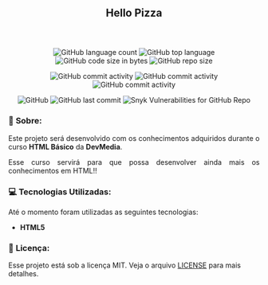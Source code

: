 <h2 align="center">Hello Pizza</h2>

<h1 align="center">
    <img src="" >
</h1>

<p align="center">
<img alt="GitHub language count" src="https://img.shields.io/github/languages/count/Dhi-Carvalho/HelloPizza">
<img alt="GitHub top language" src="https://img.shields.io/github/languages/top/Dhi-Carvalho/HelloPizza">
<img alt="GitHub code size in bytes" src="https://img.shields.io/github/languages/code-size/Dhi-Carvalho/HelloPizza">
<img alt="GitHub repo size" src="https://img.shields.io/github/repo-size/Dhi-Carvalho/HelloPizza">
</p>

<p align="center">
<img alt="GitHub commit activity" src="https://img.shields.io/github/commit-activity/y/Dhi-Carvalho/HelloPizza">
<img alt="GitHub commit activity" src="https://img.shields.io/github/commit-activity/m/Dhi-Carvalho/HelloPizza">
<img alt="GitHub commit activity" src="https://img.shields.io/github/commit-activity/w/Dhi-Carvalho/HelloPizza">
</p>

<p align="center">
<img alt="GitHub" src="https://img.shields.io/github/license/Dhi-Carvalho/HelloPizza">
<img alt="GitHub last commit" src="https://img.shields.io/github/last-commit/Dhi-Carvalho/HelloPizza">
<img alt="Snyk Vulnerabilities for GitHub Repo" src="https://img.shields.io/snyk/vulnerabilities/github/Dhi-Carvalho/HelloPizza">
</p>

### 📑 <b>Sobre:</b>
<p align="justify">Este projeto será desenvolvido com os conhecimentos adquiridos durante o curso <b>HTML Básico</b> da <b>DevMedia</b>.</p>   
<p align="justify">Esse curso servirá para que possa desenvolver ainda mais os conhecimentos em HTML!!</p>

### 💻 <b>Tecnologias Utilizadas:</b>
Até o momento foram utilizadas as seguintes tecnologias:

- **HTML5**

###  📝 <b>Licença:</b>

Esse projeto está sob a licença MIT. Veja o arquivo [LICENSE](https://github.com/Dhi-Carvalho/HelloPizza/blob/master/LICENSE) para mais detalhes.